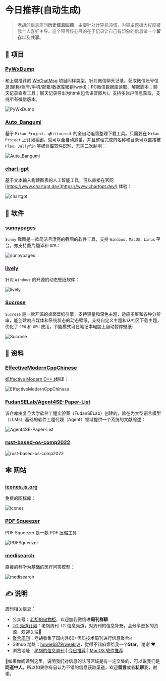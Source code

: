 # 今日推荐(自动生成)

> 老胡的信息周刊**历史信息回顾**，主要针对计算机领域，内容主题极大程度被我个人喜好主导。这个项目核心目的在于记录让自己有印象的信息做一个**留存**以及**共享**。


## 🎯 项目 

### [PyWxDump](https://github.com/xaoyaoo/PyWxDump)

和上周推荐的 [WeChatMsg](https://weekly.howie6879.com/2023/11-27~12-03.%E8%80%81%E8%83%A1%E7%9A%84%E5%91%A8%E5%88%8A%EF%BC%88%E7%AC%AC118%E6%9C%9F%EF%BC%89.html) 项目同样类型，针对微信聊天记录，获取微信账号信息(昵称/账号/手机/邮箱/数据库密钥/wxid)；PC微信数据库读取、解密脚本；聊天记录查看工具；聊天记录导出为html(包含语音图片)。支持多账户信息获取，支持所有微信版本。

![PyWxDump](https://images-1252557999.file.myqcloud.com/uPic/PyWxDump.png) 

### [Auto_Bangumi](https://github.com/EstrellaXD/Auto_Bangumi)

基于 `Mikan Project、qBittorrent` 的全自动追番整理下载工具。只需要在 `Mikan Project` 上订阅番剧，就可以全自动追番。并且整理完成的名称和目录可以直接被 `Plex、Jellyfin` 等媒体库软件识别，无需二次刮削：

![Auto_Bangumi](https://images-1252557999.file.myqcloud.com/uPic/Auto_Bangumi.png) 

### [chart-gpt](https://github.com/whoiskatrin/chart-gpt)

基于文本输入构建图表的人工智能工具，可以直接在官网 [https://www.chartgpt.dev](https://www.chartgpt.dev/) 体验：

![chartgpt](https://images-1252557999.file.myqcloud.com/uPic/chartgpt.jpg) 

## 🤖 软件 

### [sunnypages](https://github.com/XMuli/sunnypages)

`Sunny` 截图是一款简洁且漂亮的截图的软件工具，支持 `Windows，MacOS，Linux` 平台。亦支持图片翻译和 `OCR`：

![sunnypages](https://images-1252557999.file.myqcloud.com/uPic/sunnypages.jpg) 

### [lively](https://github.com/rocksdanister/lively)

针对 `Windows` 的开源的动态壁纸软件：

![lively](https://images-1252557999.file.myqcloud.com/uPic/lively.jpeg) 

### [Sucrose](https://github.com/Taiizor/Sucrose)

`Sucrose` 是一款开源的桌面壁纸引擎，支持轻量和深色主题，适应多屏和各种分辨率，能创建响应媒体和系统状态的动态壁纸，支持自定义主题和从社区下载主题，优化了 `CPU` 和 `GPU` 使用，节能模式可在笔记本电脑上自动暂停壁纸:

![Sucrose](https://images-1252557999.file.myqcloud.com/uPic/Sucrose.jpg) 

## 👀 资料 

### [EffectiveModernCppChinese](https://github.com/CnTransGroup/EffectiveModernCppChinese)

[《Effective Modern C++ 》](https://cntransgroup.github.io/EffectiveModernCppChinese/)翻译：

![EffectiveModernCppChinese](https://images-1252557999.file.myqcloud.com/uPic/EffectiveModernCppChinese.jpg) 

### [FudanSELab/Agent4SE-Paper-List](https://github.com/FudanSELab/Agent4SE-Paper-List)

该仓库由复旦大学软件工程实验室（FudanSELab）创建的，旨在为大型语言模型（LLMs）基础的软件工程代理（Agent）领域提供一个系统的文献综述：

![Agent4SE-Paper-List](https://images-1252557999.file.myqcloud.com/uPic/uFo2bN.png) 

### [rust-based-os-comp2022](https://github.com/LearningOS/rust-based-os-comp2022)

![rust-based-os-comp2022](https://images-1252557999.file.myqcloud.com/uPic/rust-based-os-comp2022.jpg) 

## 🕸 网站 

### [icones.js.org](https://icones.js.org/)

免费的图标库：

![icones](https://images-1252557999.file.myqcloud.com/uPic/icones.jpg) 

### [PDF Squeezer](https://www.witt-software.com/pdfsqueezer/)

PDF Squeezer 是一款 PDF 压缩工具：

![PDFSqueezer](https://images-1252557999.file.myqcloud.com/uPic/PDF%20Squeezer.jpg) 

### [medisearch](https://medisearch.io/zh)

直接的科学为基础的医疗问答模型：

![medisearch](https://images-1252557999.file.myqcloud.com/uPic/medisearch.jpg) 

## ✍️ 说明

周刊相关信息：

- 公众号：[老胡的储物柜](https://images-1252557999.file.myqcloud.com/uPic/ETIbMe.jpg)，欢迎加我微信进**周刊群聊**
- [TG 频道订阅](https://t.me/howie_weekly)：老胡周刊 TG 信息频道，对周刊的信息补充，会分享更多的资源，欢迎关注👏
- [聚合周刊](https://www.fre321.com/weekly)：老胡收集了国内外60+优质技术周刊进行信息聚合🔥
- Github 地址：[howie6879/weekly/](https://github.com/howie6879/weekly/)，觉得不错麻烦给我一个**Star**，谢谢 ❤️
- 浏览地址：[老胡的信息周刊](https://weekly.howie6879.com) | [今日推荐](https://weekly.howie6879.com/recommend/index.html) | [MacOS 软件推荐](https://weekly.howie6879.com/soft/mac.html)

🙌如果你阅读到这里，说明我们对信息的认可区域是有一定交集的，可以说我们是**同道中人**，所以如果你有自认为不错的信息获取渠道，欢迎**留言**或者**私聊**我，谢谢。